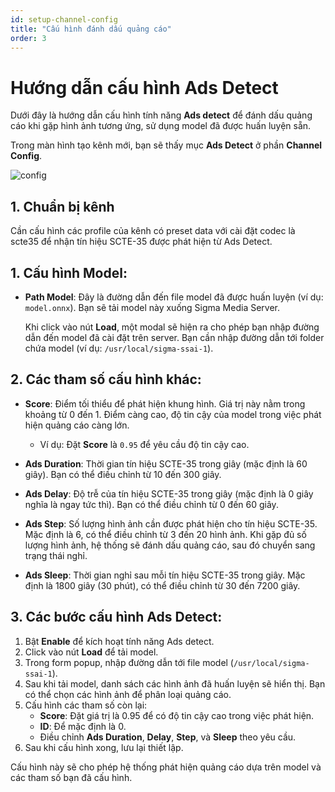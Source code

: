```yaml
---
id: setup-channel-config
title: "Cấu hình đánh dấu quảng cáo"
order: 3
---
```



# Hướng dẫn cấu hình Ads Detect

Dưới đây là hướng dẫn cấu hình tính năng **Ads detect** để đánh dấu quảng cáo khi gặp hình ảnh tương ứng, sử dụng model đã được huấn luyện sẵn.

Trong màn hình tạo kênh mới, bạn sẽ thấy mục **Ads Detect** ở phần **Channel Config**.

![config](/images/media-live/advance-config/ads-detect.png)


## 1. Chuẩn bị kênh

Cần cấu hình các profile của kênh có preset data với cài đặt codec là scte35 để nhận tín hiệu SCTE-35 được phát hiện từ Ads Detect.



## 1. Cấu hình Model:
- **Path Model**: Đây là đường dẫn đến file model đã được huấn luyện (ví dụ: `model.onnx`). Bạn sẽ tải model này xuống  Sigma Media Server.

  Khi click vào nút **Load**, một modal sẽ hiện ra cho phép bạn nhập đường dẫn đến model đã cài đặt trên server. Bạn cần nhập đường dẫn tới folder chứa  model (ví dụ: `/usr/local/sigma-ssai-1`).

## 2. Các tham số cấu hình khác:
- **Score**: Điểm tối thiểu để phát hiện khung hình. Giá trị này nằm trong khoảng từ 0 đến 1. Điểm càng cao, độ tin cậy của model trong việc phát hiện quảng cáo càng lớn.
  - Ví dụ: Đặt **Score** là `0.95` để yêu cầu độ tin cậy cao.


- **Ads Duration**: Thời gian tín hiệu SCTE-35 trong giây (mặc định là 60 giây). Bạn có thể điều chỉnh từ 10 đến 300 giây.

- **Ads Delay**: Độ trễ của tín hiệu SCTE-35 trong giây (mặc định là 0 giây nghĩa là ngay tức thì). Bạn có thể điều chỉnh từ 0 đến 60 giây.

- **Ads Step**: Số lượng hình ảnh cần được phát hiện cho tín hiệu SCTE-35. Mặc định là 6, có thể điều chỉnh từ 3 đến 20 hình ảnh. Khi gặp đủ số lượng hình ảnh, hệ thống sẽ đánh dấu quảng cáo, sau đó chuyển sang trạng thái nghỉ.

- **Ads Sleep**: Thời gian nghỉ sau mỗi tín hiệu SCTE-35 trong giây. Mặc định là 1800 giây (30 phút), có thể điều chỉnh từ 30 đến 7200 giây.

## 3. Các bước cấu hình Ads Detect:
1. Bật **Enable** để kích hoạt tính năng Ads detect.
2. Click vào nút **Load** để tải model.
3. Trong form popup, nhập đường dẫn tới file model (`/usr/local/sigma-ssai-1`).
4. Sau khi tải model, danh sách các hình ảnh đã huấn luyện sẽ hiển thị. Bạn có thể chọn các hình ảnh để phân loại quảng cáo.
5. Cấu hình các tham số còn lại:
   - **Score**: Đặt giá trị là 0.95 để có độ tin cậy cao trong việc phát hiện.
   - **ID**: Để mặc định là 0.
   - Điều chỉnh **Ads Duration**, **Delay**, **Step**, và **Sleep** theo yêu cầu.
6. Sau khi cấu hình xong, lưu lại thiết lập.

Cấu hình này sẽ cho phép hệ thống phát hiện quảng cáo dựa trên model và các tham số bạn đã cấu hình.

